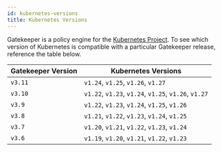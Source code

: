 ```yaml
---
id: kubernetes-versions
title: Kubernetes Versions
---
```


Gatekeeper is a policy engine for the [Kubernetes Project](https://kubernetes.io/). To see which version of Kubernetes is compatible with a particular Gatekeeper release, reference the table below.

| Gatekeeper Version | Kubernetes Versions                                  |
|--------------------|------------------------------------------------------|
| `v3.11`            | `v1.24`, `v1.25`, `v1.26`, `v1.27`                   |
| `v3.10`            | `v1.22`, `v1.23`, `v1.24`, `v1.25`, `v1.26`, `v1.27` |
| `v3.9`             | `v1.22`, `v1.23`, `v1.24`, `v1.25`, `v1.26`          |
| `v3.8`             | `v1.21`, `v1.22`, `v1.23`, `v1.24`, `v1.25`          |
| `v3.7`             | `v1.20`, `v1.21`, `v1.22`, `v1.23`, `v1.24`          |
| `v3.6`             | `v1.19`, `v1.20`, `v1.21`, `v1.22`, `v1.23`          |
